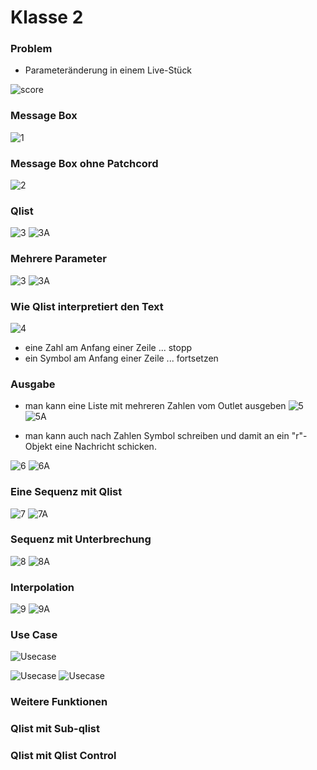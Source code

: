 # Klasse 2

### Problem

- Parameteränderung in einem Live-Stück

![score](K2/score_with_qlist.png)

### Message Box
![1](K2/1.png)

### Message Box ohne Patchcord

![2](K2/2.png)


### Qlist

![3](K2/3.png)
![3A](K2/3A.png)

### Mehrere Parameter

![3](K2/4.png)
![3A](K2/4A.png)

### Wie Qlist interpretiert den Text

![4](K2/4B.png)

- eine Zahl am Anfang einer Zeile ... stopp
- ein Symbol am Anfang einer Zeile ... fortsetzen

### Ausgabe

- man kann eine Liste mit mehreren Zahlen vom Outlet ausgeben
![5](K2/5.png)
![5A](K2/5A.png)

- man kann auch nach Zahlen Symbol schreiben
 und damit an ein "r"-Objekt eine Nachricht schicken.

![6](K2/6.png)
![6A](K2/6A.png)


### Eine Sequenz mit Qlist
![7](K2/7.png)
![7A](K2/7A.png)


### Sequenz mit Unterbrechung

![8](K2/8.png)
![8A](K2/8A.png)

### Interpolation

![9](K2/9.png)
![9A](K2/9A.png)

### Use Case
![Usecase](K2/usecase_score.png)

![Usecase](K2/usecase.png)
![Usecase](K2/usecaseA.png)

### Weitere Funktionen


### Qlist mit Sub-qlist

### Qlist mit Qlist Control





